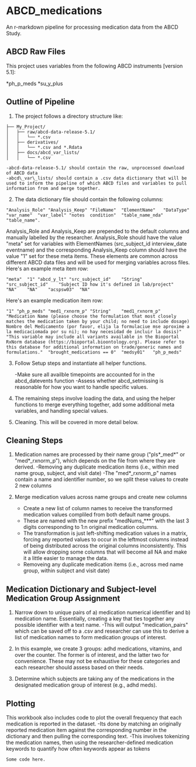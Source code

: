 # ABCD_medications
An r-markdown pipeline for processing medication data from the ABCD Study.

## ABCD Raw Files ##
This project uses variables from the following ABCD instruments [version 5.1]:

*ph_p_meds
*su_y_plus

## Outline of Pipeline ##
1. The project follows a directory structure like:
```
├── My_Project/
│   ├── raw/abcd-data-release-5.1/
│   │   └── *.csv
│   ├── derivatives/
│   │   └── *.csv and *.Rdata
│   ├── docs/abcd_var_lists/
│   │   └── *.csv
```
	-abcd-data-release-5.1/ should contain the raw, unprocessed download of ABCD data
	-abcd\_var\_lists/ should contain a .csv data dictionary that will be used to inform the pipeline of which ABCD files and variables to pull information from and merge together.
	
2. The data dictionary file should contain the following columns: 
```
"Analysis_Role"	"Analysis_Keep"	"FileName"	"ElementName"	"DataType"	"var_name"	"var_label"	"notes	condition"	"table_name_nda"	"table_name".
```
Analysis_Role and Analysis_Keep are prepended to the default columns and manually labelled by the researcher. Analysis_Role should have the value "meta" set for variables with ElementNames (src_subject_id	interview_date	eventname) and the corresponding Analysis_Keep column should have the value "1" set for these meta items. These elements are common across different ABCD data files and will be used for merging variables across files. Here's an example meta item row:
```
"meta"	"1"	"abcd_y_lt"	"src_subject_id"	"String"	"src_subject_id"	"Subject ID how it's defined in lab/project"	"NA"	"NA"	"acspsw03"	"NA"
```
Here's an example medication item row:
```
"1"	"ph_p_meds"	"med1_rxnorm_p"	"String"	"med1_rxnorm_p"	"Medication Name (please choose the formulation that most closely matches the medication taken by your child; no need to include dosage)  Nombre del Medicamento (por favor, elija la formulaciue mse aproxime a la medicaciomada por su ni); no hay necesidad de incluir la dosis)"	"This variable may include all variants available in the Bioportal RxNorm database (https://bioportal.bioontology.org). Please refer to this database for additional information on trade/generic names and formulations."	"brought_medications == 0"	"medsy01"	"ph_p_meds"
```

3. Follow Setup steps and instantiate all helper functions.

	-Make sure all availble timepoints are accounted for in the abcd_datevents function
	-Assess whether abcd_setmissing is reasonable for how you want to handle specific values.
	
4. The remaining steps involve loading the data, and using the helper functions to merge everything together, add some additional meta variables, and handling special values.

5. Cleaning. This will be covered in more detail below.

## Cleaning Steps ##

1. Medication names are processed by their name group ("pls*_med*" or "med*_rxnorm_p"), which depends on the file from where they are derived.
	-Removing any duplicate medication items (i.e., within med name group, subject, and visit date)
	-The "med*_rxnorm_p" names contain a name and identifier number, so we split these values to create 2 new columns

2. Merge medication values across name groups and create new columns
	- Create a new list of column names to receive the transformed medication values compliled from both default name groups. 
	- These are named with the new prefix "medNums_***" with the last 3 digits corresponding to 1:n original medication columns.
	- The transformation is just left-shifting medication values in a matrix, forcing any reported values to occur in the leftmost columns instead of being distributed across the original columns inconsistently. This will allow dropping some columns that will become all NA and make it a little easier to manage the data.
	- Removeing any duplicate medication items (i.e., across med name group, within subject and visit date)

## Medication Dictionary and Subject-level Medication Group Assignment ##

1. Narrow down to unique pairs of a) medication numerical identifier and b) medication name. Essentially, creating a key that ties together any possible identifier with a text name.
	-This will output "medication_pairs" which can be saved off to a .csv and researcher can use this to derive a list of medication names to form medication groups of interest.

2. In this example, we create 3 groups: adhd medications, vitamins, and over the counter. The former is of interest, and the latter two for convenience. These may not be exhaustive for these categories and each researcher should assess based on their needs.

3. Determine which subjects are taking any of the medications in the designated medication group of interest (e.g., adhd meds).

## Plotting ##

This workbook also includes code to plot the overall frequency that each medication is reported in the dataset.
	-Its done by matching an originally reported medication item against the corresponding number in the dictionary and then pulling the corresponding text.
	-This involves tokenizing the medication names, then using the researcher-defined medication keywords to quantify how often keywords appear as tokens


```
Some code here.
```
